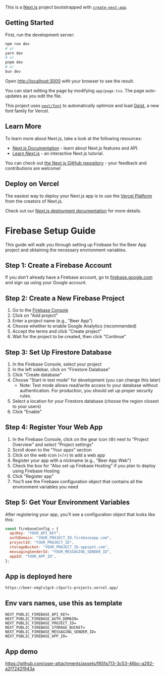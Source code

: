 This is a [Next.js](https://nextjs.org) project bootstrapped with [`create-next-app`](https://nextjs.org/docs/app/api-reference/cli/create-next-app).

## Getting Started

First, run the development server:

```bash
npm run dev
# or
yarn dev
# or
pnpm dev
# or
bun dev
```

Open [http://localhost:3000](http://localhost:3000) with your browser to see the result.

You can start editing the page by modifying `app/page.tsx`. The page auto-updates as you edit the file.

This project uses [`next/font`](https://nextjs.org/docs/app/building-your-application/optimizing/fonts) to automatically optimize and load [Geist](https://vercel.com/font), a new font family for Vercel.

## Learn More

To learn more about Next.js, take a look at the following resources:

- [Next.js Documentation](https://nextjs.org/docs) - learn about Next.js features and API.
- [Learn Next.js](https://nextjs.org/learn) - an interactive Next.js tutorial.

You can check out [the Next.js GitHub repository](https://github.com/vercel/next.js) - your feedback and contributions are welcome!

## Deploy on Vercel

The easiest way to deploy your Next.js app is to use the [Vercel Platform](https://vercel.com/new?utm_medium=default-template&filter=next.js&utm_source=create-next-app&utm_campaign=create-next-app-readme) from the creators of Next.js.

Check out our [Next.js deployment documentation](https://nextjs.org/docs/app/building-your-application/deploying) for more details.

# Firebase Setup Guide

This guide will walk you through setting up Firebase for the Beer App project and obtaining the necessary environment variables.

## Step 1: Create a Firebase Account

If you don't already have a Firebase account, go to [firebase.google.com](https://firebase.google.com/) and sign up using your Google account.

## Step 2: Create a New Firebase Project

1. Go to the [Firebase Console](https://console.firebase.google.com/)
2. Click on "Add project"
3. Enter a project name (e.g., "Beer App")
4. Choose whether to enable Google Analytics (recommended)
5. Accept the terms and click "Create project"
6. Wait for the project to be created, then click "Continue"

## Step 3: Set Up Firestore Database

1. In the Firebase Console, select your project
2. In the left sidebar, click on "Firestore Database"
3. Click "Create database"
4. Choose "Start in test mode" for development (you can change this later)
   - Note: Test mode allows read/write access to your database without authentication. For production, you should set up proper security rules.
5. Select a location for your Firestore database (choose the region closest to your users)
6. Click "Enable"

## Step 4: Register Your Web App

1. In the Firebase Console, click on the gear icon (⚙️) next to "Project Overview" and select "Project settings"
2. Scroll down to the "Your apps" section
3. Click on the web icon (</>) to add a web app
4. Register your app with a nickname (e.g., "Beer App Web")
5. Check the box for "Also set up Firebase Hosting" if you plan to deploy using Firebase Hosting
6. Click "Register app"
7. You'll see the Firebase configuration object that contains all the environment variables you need

## Step 5: Get Your Environment Variables

After registering your app, you'll see a configuration object that looks like this:

```javascript
const firebaseConfig = {
  apiKey: "YOUR_API_KEY",
  authDomain: "YOUR_PROJECT_ID.firebaseapp.com",
  projectId: "YOUR_PROJECT_ID",
  storageBucket: "YOUR_PROJECT_ID.appspot.com",
  messagingSenderId: "YOUR_MESSAGING_SENDER_ID",
  appId: "YOUR_APP_ID",
};
```

## App is deployed here

`https://beer-nmglv1gck-c3porls-projects.vercel.app/`

## Env vars names, use this as template

```
NEXT_PUBLIC_FIREBASE_API_KEY=
NEXT_PUBLIC_FIREBASE_AUTH_DOMAIN=
NEXT_PUBLIC_FIREBASE_PROJECT_ID=
NEXT_PUBLIC_FIREBASE_STORAGE_BUCKET=
NEXT_PUBLIC_FIREBASE_MESSAGING_SENDER_ID=
NEXT_PUBLIC_FIREBASE_APP_ID=

```

## App demo
https://github.com/user-attachments/assets/f85fa713-3c53-46bc-a292-a2f7242f943a
